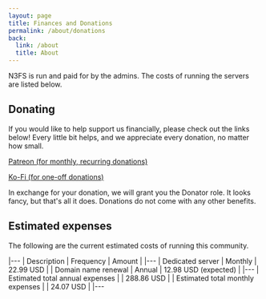 ```yaml
---
layout: page
title: Finances and Donations
permalink: /about/donations
back:
  link: /about
  title: About
---
```


N3FS is run and paid for by the admins. The costs of running the servers are listed below. 

## Donating

If you would like to help support us financially, please check out the links below! Every little bit helps, and we appreciate every donation, no matter how small. 

<a href="https://www.patreon.com/dangeraspect" class="action">Patreon (for monthly, recurring donations)</a>

<a href="https://ko-fi.com/joeyfoo" class="action">Ko-Fi (for one-off donations)</a>

In exchange for your donation, we will grant you the Donator role. It looks fancy, but that's all it does. Donations do not come with any other benefits. 

## Estimated expenses

The following are the current estimated costs of running this community. 

|---
| Description | Frequency | Amount |
|---
| Dedicated server | Monthly | 22.99 USD |
| Domain name renewal | Annual | 12.98 USD (expected) |
|---
| Estimated total annual expenses |  | 288.86 USD |
| Estimated total monthly expenses |  | 24.07 USD |
|---